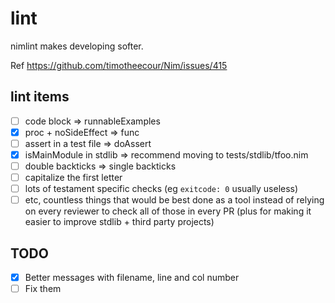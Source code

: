 # lint
nimlint makes developing softer.

Ref https://github.com/timotheecour/Nim/issues/415

## lint items
- [ ] code block => runnableExamples
- [x] proc + noSideEffect => func
- [ ] assert in a test file => doAssert
- [x] isMainModule in stdlib => recommend moving to tests/stdlib/tfoo.nim
- [ ] double backticks => single backticks
- [ ] capitalize the first letter
- [ ] lots of testament specific checks (eg `exitcode: 0` usually useless)
- [ ] etc, countless things that would be best done as a tool instead of relying on every reviewer to check all of those in every PR (plus for making it easier to improve stdlib + third party projects)

## TODO

- [x] Better messages with filename, line and col number
- [ ] Fix them
